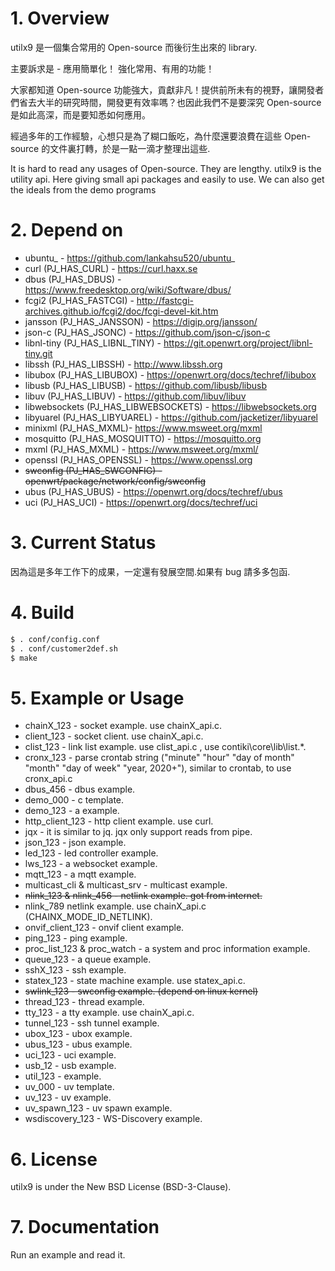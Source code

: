 # 1. Overview
utilx9 是一個集合常用的 Open-source 而後衍生出來的 library.

主要訴求是 -
  應用簡單化！
  強化常用、有用的功能！

大家都知道 Open-source 功能強大，貢獻非凡！提供前所未有的視野，讓開發者們省去大半的研究時間，開發更有效率嗎？也因此我們不是要深究 Open-source 是如此高深，而是要知悉如何應用。

經過多年的工作經驗，心想只是為了糊口飯吃，為什麼還要浪費在這些 Open-source 的文件裏打轉，於是一點一滴才整理出這些.

It is hard to read any usages of Open-source. They are lengthy. 
utilx9 is the utility api. 
Here giving small api packages and easily to use. We can also get  the ideals from the demo programs

# 2. Depend on
- ubuntu_ - https://github.com/lankahsu520/ubuntu_
- curl (PJ_HAS_CURL) - https://curl.haxx.se
- dbus (PJ_HAS_DBUS) - https://www.freedesktop.org/wiki/Software/dbus/
- fcgi2 (PJ_HAS_FASTCGI) - http://fastcgi-archives.github.io/fcgi2/doc/fcgi-devel-kit.htm
- jansson (PJ_HAS_JANSSON) - https://digip.org/jansson/
- json-c (PJ_HAS_JSONC) - https://github.com/json-c/json-c
- libnl-tiny (PJ_HAS_LIBNL_TINY) - https://git.openwrt.org/project/libnl-tiny.git
- libssh (PJ_HAS_LIBSSH) - http://www.libssh.org
- libubox (PJ_HAS_LIBUBOX) - https://openwrt.org/docs/techref/libubox
- libusb (PJ_HAS_LIBUSB) - https://github.com/libusb/libusb
- libuv (PJ_HAS_LIBUV) - https://github.com/libuv/libuv
- libwebsockets (PJ_HAS_LIBWEBSOCKETS) - https://libwebsockets.org
- libyuarel (PJ_HAS_LIBYUAREL) - https://github.com/jacketizer/libyuarel
- minixml (PJ_HAS_MXML)- https://www.msweet.org/mxml
- mosquitto (PJ_HAS_MOSQUITTO) - https://mosquitto.org
- mxml (PJ_HAS_MXML) - https://www.msweet.org/mxml/
- openssl (PJ_HAS_OPENSSL) - https://www.openssl.org
- ~~swconfig (PJ_HAS_SWCONFIG) - openwrt/package/network/config/swconfig~~
- ubus (PJ_HAS_UBUS) - https://openwrt.org/docs/techref/ubus
- uci (PJ_HAS_UCI) - https://openwrt.org/docs/techref/uci


# 3. Current Status
因為這是多年工作下的成果，一定還有發展空間.如果有 bug 請多多包函.


# 4. Build
```bash
$ . conf/config.conf
$ . conf/customer2def.sh
$ make
```

# 5. Example or Usage
- chainX_123 - socket example. use chainX_api.c.
- client_123 - socket client. use chainX_api.c.
- clist_123 - link list example. use clist_api.c , use contiki\core\lib\list.*.
- cronx_123 - parse crontab string ("minute" "hour" "day of month" "month" "day of week" "year, 2020+"), similar to crontab, to use cronx_api.c
- dbus_456 - dbus example.
- demo_000 - c template.
- demo_123 - a example.
- http_client_123 - http client example. use curl.
- jqx - it is similar to jq. jqx only support reads from pipe. 
- json_123 - json example.
- led_123 - led controller example.
- lws_123 - a websocket example.
- mqtt_123 - a mqtt example.
- multicast_cli & multicast_srv - multicast example.
- ~~nlink_123 & nlink_456 - netlink example. got from internet.~~
- nlink_789 netlink example. use chainX_api.c (CHAINX_MODE_ID_NETLINK).
- onvif_client_123 - onvif client example.
- ping_123 - ping example.
- proc_list_123 & proc_watch - a system and proc information example.
- queue_123 - a queue example.
- sshX_123 - ssh example.
- statex_123 - state machine example. use statex_api.c.
- ~~swlink_123 - swconfig example. (depend on linux kernel)~~
- thread_123 - thread example.
- tty_123 - a tty example. use chainX_api.c.
- tunnel_123 - ssh tunnel example.
- ubox_123 - ubox example.
- ubus_123 - ubus example.
- uci_123 - uci example.
- usb_12 - usb example.
- util_123 - example.
- uv_000 - uv template.
- uv_123 - uv example.
- uv_spawn_123 - uv spawn example.
- wsdiscovery_123 - WS-Discovery example.


# 6. License
utilx9 is under the New BSD License (BSD-3-Clause).


# 7. Documentation
Run an example and read it.
